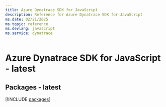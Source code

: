 ```yaml
---
title: Azure Dynatrace SDK for JavaScript
description: Reference for Azure Dynatrace SDK for JavaScript
ms.date: 02/21/2025
ms.topic: reference
ms.devlang: javascript
ms.service: dynatrace
---
```

# Azure Dynatrace SDK for JavaScript - latest
## Packages - latest
[!INCLUDE [packages](dynatrace-index.md)]